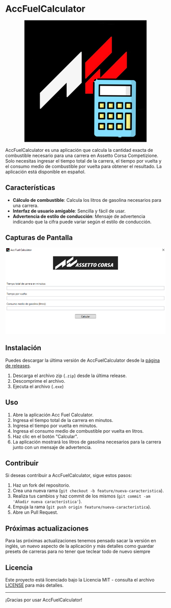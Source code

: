 # AccFuelCalculator

<p align="center">
  <img src="https://github.com/Pisa-17/AccCalculadoraGasolina/blob/main/Images/logoFuelCalculator.PNG" alt="AccFuelCalculator Logo" />
</p>

AccFuelCalculator es una aplicación que calcula la cantidad exacta de combustible necesario para una carrera en Assetto Corsa Competizione. Solo necesitas ingresar el tiempo total de la carrera, el tiempo por vuelta y el consumo medio de combustible por vuelta para obtener el resultado. La aplicación está disponible en español.

## Características

- **Cálculo de combustible**: Calcula los litros de gasolina necesarios para una carrera.
- **Interfaz de usuario amigable**: Sencilla y fácil de usar.
- **Advertencia de estilo de conducción**: Mensaje de advertencia indicando que la cifra puede variar según el estilo de conducción.

## Capturas de Pantalla

<p align="center">
  <img src="https://github.com/Pisa-17/AccCalculadoraGasolina/blob/main/Images/capturapantalla.PNG" alt="AccFuelCalculator Screen" />
</p>

## Instalación

Puedes descargar la última versión de AccFuelCalculator desde la [página de releases](https://github.com/Pisa-17/AccCalculadoraGasolina/releases/).

1. Descarga el archivo zip (`.zip`) desde la última release.
2. Descomprime el archivo.
3. Ejecuta el archivo (`.exe`)

## Uso

1. Abre la aplicación Acc Fuel Calculator.
2. Ingresa el tiempo total de la carrera en minutos.
3. Ingresa el tiempo por vuelta en minutos.
4. Ingresa el consumo medio de combustible por vuelta en litros.
5. Haz clic en el botón "Calcular".
6. La aplicación mostrará los litros de gasolina necesarios para la carrera junto con un mensaje de advertencia.

## Contribuir

Si deseas contribuir a AccFuelCalculator, sigue estos pasos:

1. Haz un fork del repositorio.
2. Crea una nueva rama (`git checkout -b feature/nueva-caracteristica`).
3. Realiza tus cambios y haz commit de los mismos (`git commit -am 'Añadir nueva característica'`).
4. Empuja la rama (`git push origin feature/nueva-caracteristica`).
5. Abre un Pull Request.

## Próximas actualizaciones

Para las próximas actualizaciones tenemos pensado sacar la versión en inglés, un nuevo aspecto de la aplicación y más detalles como guardar presets de carreras para no tener que teclear todo de nuevo siempre

## Licencia

Este proyecto está licenciado bajo la Licencia MIT - consulta el archivo [LICENSE](LICENSE) para más detalles.

---

¡Gracias por usar AccFuelCalculator!
